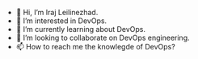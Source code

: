 - 👋 Hi, I’m Iraj Leilinezhad.
- 👀 I’m interested in DevOps.
- 🌱 I’m currently learning about DevOps.
- 💞️ I’m looking to collaborate on DevOps engineering.
- 📫 How to reach me the knowlegde of DevOps?

<!---
Leilinejad84/Leilinejad84 is a ✨ special ✨ repository because its `README.md` (this file) appears on your GitHub profile.
You can click the Preview link to take a look at your changes.
--->
